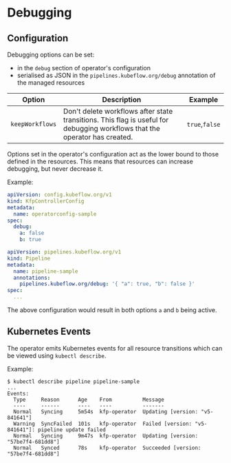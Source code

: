 # Debugging

## Configuration

Debugging options can be set:
 - in the `debug` section of operator's configuration
 - serialised as JSON in the `pipelines.kubeflow.org/debug` annotation of the managed resources

| Option | Description | Example |
| --- | --- | --- |
| `keepWorkflows` | Don't delete workflows after state transitions. This flag is useful for debugging workflows that the operator has created. | `true`,`false` |

Options set in the operator's configuration act as the lower bound to those defined in the resources.
This means that resources can increase debugging, but never decrease it.

Example:

```yaml
apiVersion: config.kubeflow.org/v1
kind: KfpControllerConfig
metadata:
  name: operatorconfig-sample
spec:
  debug: 
    a: false
    b: true
```

```yaml
apiVersion: pipelines.kubeflow.org/v1
kind: Pipeline
metadata:
  name: pipeline-sample
  annotations:
    pipelines.kubeflow.org/debug: '{ "a": true, "b": false }'
spec:
  ...
```

The above configuration would result in both options `a` and `b` being active.

## Kubernetes Events

The operator emits Kubernetes events for all resource transitions which can be viewed using `kubectl describe`.

Example:

```shell 
$ kubectl describe pipeline pipeline-sample
...
Events:
  Type     Reason      Age    From          Message
  ----     ------      ----   ----          -------
  Normal   Syncing     5m54s  kfp-operator  Updating [version: "v5-841641"]
  Warning  SyncFailed  101s   kfp-operator  Failed [version: "v5-841641"]: pipeline update failed
  Normal   Syncing     9m47s  kfp-operator  Updating [version: "57be7f4-681dd8"]
  Normal   Synced      78s    kfp-operator  Succeeded [version: "57be7f4-681dd8"]
```
